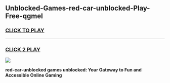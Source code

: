 
## Unblocked-Games-red-car-unblocked-Play-Free-qgmel
<h3>
<a href="https://premium76.site?title=red-car-unblocked&ref=10A">CLICK TO PLAY</a></h3>
<hr>

<h3>
<a href="https://premium76.site?title=red-car-unblocked&ref=10A">CLICK 2 PLAY</a>
  
</h3>

<a href="https://premium76.site?title=red-car-unblocked&ref=10A"><img src="https://clearcache.store/games.png"></a>


**red-car-unblocked games unblocked: Your Gateway to Fun and Accessible Online Gaming**
